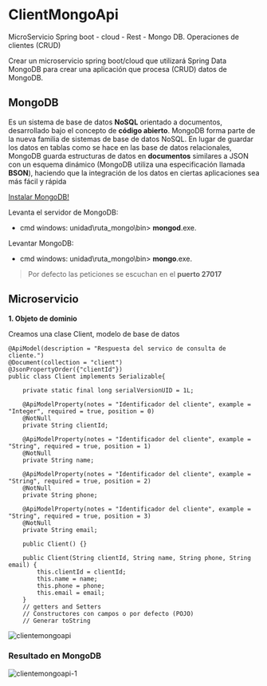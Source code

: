 # ClientMongoApi
MicroServicio Spring boot - cloud - Rest - Mongo DB. Operaciones de clientes (CRUD)

Crear un microservicio spring boot/cloud que utilizará Spring Data MongoDB para crear una aplicación que procesa (CRUD) datos de MongoDB. 

## MongoDB
Es un sistema de base de datos **NoSQL** orientado a documentos, desarrollado bajo el concepto de **código abierto**.
MongoDB forma parte de la nueva familia de sistemas de base de datos NoSQL. En lugar de guardar los datos en tablas como se hace en las base de datos relacionales, MongoDB guarda estructuras de datos en **documentos** similares a JSON con un esquema dinámico (MongoDB utiliza una especificación llamada **BSON**), haciendo que la integración de los datos en ciertas aplicaciones sea más fácil y rápida

[Instalar MongoDB!](https://docs.mongodb.com/manual/installation/)

Levanta el servidor de MongoDB:
* cmd windows: unidad\ruta_mongo\bin> **mongod**.exe.

Levantar MongoDB:
* cmd windows: unidad\ruta_mongo\bin> **mongo**.exe.
    
> Por defecto las peticiones se escuchan en el **puerto 27017**

## Microservicio

**1. Objeto de dominio**

Creamos una clase Client, modelo de base de datos

```
@ApiModel(description = "Respuesta del servico de consulta de cliente.")
@Document(collection = "client")
@JsonPropertyOrder({"clientId"})
public class Client implements Serializable{

	private static final long serialVersionUID = 1L;
		
	@ApiModelProperty(notes = "Identificador del cliente", example = "Integer", required = true, position = 0)
	@NotNull
	private String clientId;
	
	@ApiModelProperty(notes = "Identificador del cliente", example = "String", required = true, position = 1)
	@NotNull	
	private String name;
	
	@ApiModelProperty(notes = "Identificador del cliente", example = "String", required = true, position = 2)
	@NotNull
	private String phone;
	
	@ApiModelProperty(notes = "Identificador del cliente", example = "String", required = true, position = 3)
	@NotNull
	private String email;
	
	public Client() {}
	
	public Client(String clientId, String name, String phone, String email) {
		this.clientId = clientId;
		this.name = name;
		this.phone = phone;
		this.email = email;
	}
    // getters and Setters
    // Constructores con campos o por defecto (POJO)
    // Generar toString
```
![clientemongoapi](https://user-images.githubusercontent.com/7141537/43179721-f3fe16de-8f99-11e8-878f-5292594db7de.png)

### Resultado en MongoDB
![clientemongoapi-1](https://user-images.githubusercontent.com/7141537/43179765-326f2cc8-8f9a-11e8-97d3-9aa362b17a1d.png)
